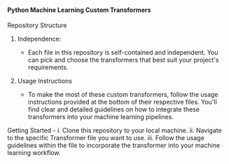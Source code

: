 #### Python Machine Learning Custom Transformers ####

Repository Structure
1. Independence:
   - Each file in this repository is self-contained and independent. You can pick and choose the transformers that best suit your project's requirements.

2. Usage Instructions
   - To make the most of these custom transformers, follow the usage instructions provided at the bottom of their respective files. You'll find clear and detailed guidelines on how to integrate these transformers into your machine learning pipelines.

Getting Started - 
i.   Clone this repository to your local machine.
ii.  Navigate to the specific Transformer file you want to use.
iii. Follow the usage guidelines within the file to incorporate the transformer into your machine learning workflow.

